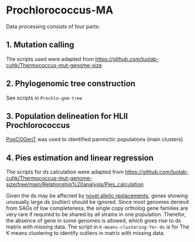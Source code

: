 # Prochlorococcus-MA

Data processing consists of four parts:

## 1. Mutation calling
The scripts used were adapted from https://github.com/luolab-cuhk/Thermococcus-mut-genome-size

## 2. Phylogenomic tree construction
See scripts in `Prochlo-gnm-tree`

## 3. Population delineation for HLII Prochlorococcus
[PopCOGenT](https://github.com/philarevalo/PopCOGenT) was used to identified panmictic populations (main clusters)

## 4. Pies estimation and linear regression
The scripts for ds calculation were adapted from https://github.com/luolab-cuhk/Thermococcus-mut-genome-size/tree/main/Relationship%20analysis/Pies_calculation

Given the ds may be affected by [novel allelic replacements](https://aem.asm.org/content/84/11/e02545-17), genes showing unusually large ds (outlier) should be ignored.
Since most genomes derievd from SAGs of low completeness, the single copy ortholog gene families are very rare if required to be shared by all strains in one population. Therefor, the absence of gene in some genomes is allowed, which gives rise to ds matrix with missing data. 
The script in `K-means-clustering-for-ds` is for The K means clustering to identify outliers in matrix with missing data.
